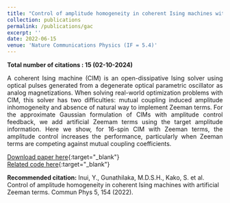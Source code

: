 ```yaml
---
title: "Control of amplitude homogeneity in coherent Ising machines with artificial Zeeman terms"
collection: publications
permalink: /publications/gac
excerpt: ''
date: 2022-06-15
venue: 'Nature Communications Physics (IF = 5.4)'
---
```

**Total number of citations : 15 (02-10-2024)**

<div style="text-align: justify"> A coherent Ising machine (CIM) is an open-dissipative Ising solver using optical pulses generated from a degenerate optical parametric oscillator as analog magnetizations. When solving real-world optimization problems with CIM, this solver has two difficulties: mutual coupling induced amplitude inhomogeneity and absence of natural way to implement Zeeman terms. For the approximate Gaussian formulation of CIMs with amplitude control feedback, we add artificial Zeemam terms using the target amplitude information. Here we show, for 16-spin CIM with Zeeman terms, the amplitude control increases the performance, particularly when Zeeman terms are competing against mutual coupling coefficients. </div>

[Download paper here](https://doi.org/10.1038/s42005-022-00927-x){:target="_blank"}  <br>
[Related code here](/404.html){:target="_blank"} 

**Recommended citation:** Inui, Y., Gunathilaka, M.D.S.H., Kako, S. et al. Control of amplitude homogeneity in coherent Ising machines with artificial Zeeman terms. Commun Phys 5, 154 (2022).